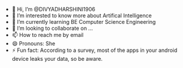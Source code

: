 - 👋 Hi, I’m @DIVYADHARSHINI1906
- 👀 I’m interested to know more about Artifical Intelligence
- 🌱 I’m currently learning BE Computer Science Engineering 
- 💞️ I’m looking to collaborate on ...
- 📫 How to reach me by email
- 😄 Pronouns: She
- ⚡ Fun fact: According to a survey, most of the apps in your android device leaks your data, so be aware.


<!---
DIVYADHARSHINI1906/DIVYADHARSHINI1906 is a ✨ special ✨ repository because its `README.md` (this file) appears on your GitHub profile.
You can click the Preview link to take a look at your changes.
--->
